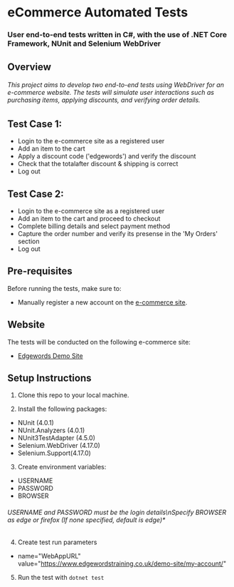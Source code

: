 # eCommerce Automated Tests
### User end-to-end tests written in C#, with the use of .NET Core Framework, NUnit and Selenium WebDriver
## Overview
###### This project aims to develop two end-to-end tests using WebDriver for an e-commerce website. The tests will simulate user interactions such as purchasing items, applying discounts, and verifying order details.

## Test Case 1:
* Login to the e-commerce site as a registered user
* Add an item to the cart
* Apply a discount code ('edgewords') and verify the discount
* Check that the totalafter discount & shipping is correct
* Log out

## Test Case 2:
* Login to the e-commerce site as a registered user
* Add an item to the cart and proceed to checkout
* Complete billing details and select payment method
* Capture the order number and verify its presense in the 'My Orders' section
* Log out

## Pre-requisites
Before running the tests, make sure to:
* Manually register a new account on the [e-commerce site](https://www.edgewordstraining.co.uk/demo-site/my-account/).

## Website
The tests will be conducted on the following e-commerce site:
- [Edgewords Demo Site](https://www.edgewordstraining.co.uk/demo-site/)

## Setup Instructions
1. Clone this repo to your local machine.

2. Install the following packages:
* NUnit (4.0.1)
* NUnit.Analyzers (4.0.1)
* NUnit3TestAdapter (4.5.0)
* Selenium.WebDriver (4.17.0)
* Selenium.Support(4.17.0)

3. Create environment variables:
* USERNAME
* PASSWORD
* BROWSER

###### *USERNAME and PASSWORD must be the login details*\n*Specify BROWSER as edge or firefox* (If none specified, default is edge)*

4. Create test run parameters
- name="WebAppURL" value="https://www.edgewordstraining.co.uk/demo-site/my-account/"

5. Run the test with `dotnet test`
